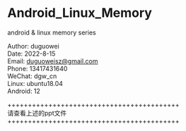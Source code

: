 # Android_Linux_Memory
android &amp; linux memory series

Author: duguowei  
Date: 2022-8-15  
Email: duguoweisz@gmail.com  
Phone: 13417431640  
WeChat: dgw_cn  
Linux: ubuntu18.04  
Android: 12  

++++++++++++++++++++++++++++++++++++++++++  
请查看上述的ppt文件  
++++++++++++++++++++++++++++++++++++++++++  
